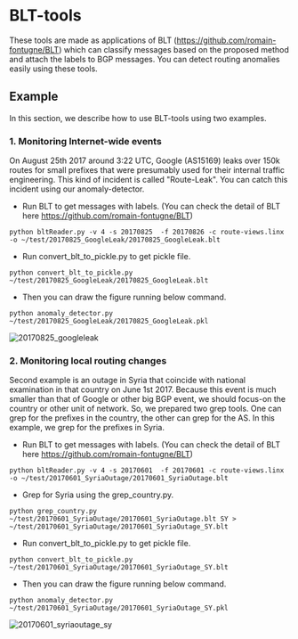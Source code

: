 # BLT-tools
These tools are made as applications of BLT (https://github.com/romain-fontugne/BLT)
which can classify messages based on the proposed method and attach the labels to BGP messages.
You can detect routing anomalies easily using these tools.

## Example
In this section, we describe how to use BLT-tools using two examples.

### 1. Monitoring Internet-wide events
On August 25th 2017 around 3:22 UTC, Google (AS15169) leaks over 150k routes for small prefixes that were presumably used for their internal traffic engineering.
This kind of incident is called "Route-Leak".
You can catch this incident using our anomaly-detector.

+ Run BLT to get messages with labels. (You can check the detail of BLT here https://github.com/romain-fontugne/BLT)
```bash:
python bltReader.py -v 4 -s 20170825  -f 20170826 -c route-views.linx -o ~/test/20170825_GoogleLeak/20170825_GoogleLeak.blt
```

+ Run convert_blt_to_pickle.py to get pickle file.
```bash:
python convert_blt_to_pickle.py ~/test/20170825_GoogleLeak/20170825_GoogleLeak.blt
```

+ Then you can draw the figure running below command.
```bash:
python anomaly_detector.py ~/test/20170825_GoogleLeak/20170825_GoogleLeak.pkl
```
![20170825_googleleak](https://user-images.githubusercontent.com/20659074/34763516-d9584fca-f62e-11e7-83cd-66f1b32ad37a.jpg)

### 2. Monitoring local routing changes
Second example is an outage in Syria that coincide with national examination in that country on June 1st 2017.
Because this event is much smaller than that of Google or other big BGP event,
we should focus-on the country or other unit of network.
So, we prepared two grep tools.
One can grep for the prefixes in the country,
the other can grep for the AS.
In this example, we grep for the prefixes in Syria.


+ Run BLT to get messages with labels. (You can check the detail of BLT here https://github.com/romain-fontugne/BLT)
```bash:
python bltReader.py -v 4 -s 20170601  -f 20170601 -c route-views.linx -o ~/test/20170601_SyriaOutage/20170601_SyriaOutage.blt
```
+ Grep for Syria using the grep_country.py.
```bash:
python grep_country.py ~/test/20170601_SyriaOutage/20170601_SyriaOutage.blt SY > ~/test/20170601_SyriaOutage/20170601_SyriaOutage_SY.blt
```

+ Run convert_blt_to_pickle.py to get pickle file.
```bash:
python convert_blt_to_pickle.py ~/test/20170601_SyriaOutage/20170601_SyriaOutage_SY.blt
```

+ Then you can draw the figure running below command.
```bash:
python anomaly_detector.py ~/test/20170601_SyriaOutage/20170601_SyriaOutage_SY.pkl
```
![20170601_syriaoutage_sy](https://user-images.githubusercontent.com/20659074/34763505-cfcd5338-f62e-11e7-829e-f9e402b103b4.jpg)
